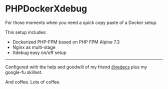 # PHPDockerXdebug

For those moments when you need a quick copy paste of a Docker setup.

This setup includes:
 - Dockerized PHP-FPM based on PHP FPM Alpine 7.3
 - Nginx as multi-stage
 - Xdebug easy on/off setup

----

Configured with the help and goodwill of my friend [@redecs](https://redecs.net/) plus my google-fu skillset. 

And coffee. Lots of coffee.

